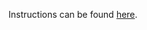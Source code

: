 Instructions can be found [here](https://devops-lecture.as-code.link/tutorials/deploy-workload-with-helm#solution).
